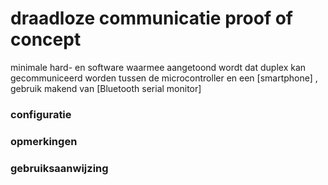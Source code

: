 # draadloze communicatie proof of concept
minimale hard- en software waarmee aangetoond wordt dat duplex kan gecommuniceerd worden tussen de microcontroller en een [smartphone] , gebruik makend van [Bluetooth serial monitor]
<br />
### configuratie

### opmerkingen

### gebruiksaanwijzing

